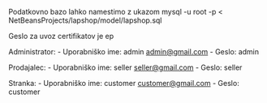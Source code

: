 Podatkovno bazo lahko namestimo z ukazom mysql -u root -p < NetBeansProjects/lapshop/model/lapshop.sql

Geslo za uvoz certifikatov je ep

Administrator: 
	- Uporabniško ime: admin admin@gmail.com
	- Geslo: admin

Prodajalec: 
	- Uporabniško ime: seller seller@gmail.com
	- Geslo: seller

Stranka: 
	- Uporabniško ime: customer customer@gmail.com
	- Geslo: customer
 
